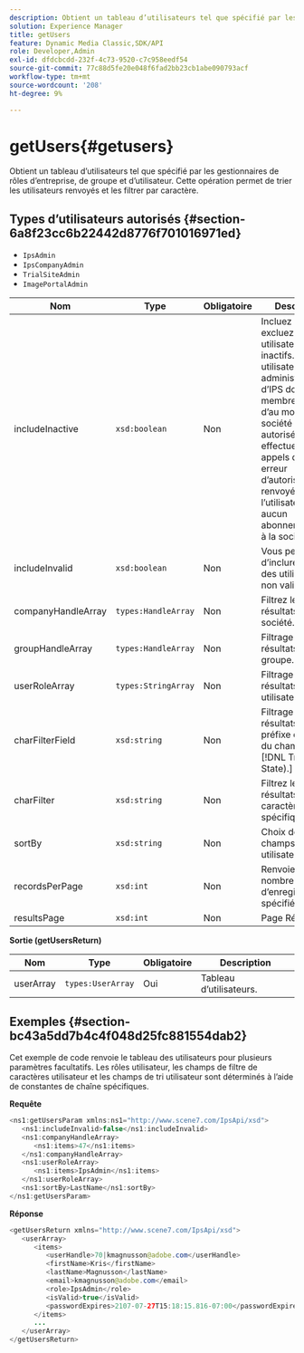 ```yaml
---
description: Obtient un tableau d’utilisateurs tel que spécifié par les gestionnaires de rôles d’entreprise, de groupe et d’utilisateur. Cette opération permet de trier les utilisateurs renvoyés et les filtrer par caractère.
solution: Experience Manager
title: getUsers
feature: Dynamic Media Classic,SDK/API
role: Developer,Admin
exl-id: dfdcbcdd-232f-4c73-9520-c7c958eedf54
source-git-commit: 77c88d5fe20e048f6fad2bb23cb1abe090793acf
workflow-type: tm+mt
source-wordcount: '208'
ht-degree: 9%

---
```


# getUsers{#getusers}

Obtient un tableau d’utilisateurs tel que spécifié par les gestionnaires de rôles d’entreprise, de groupe et d’utilisateur. Cette opération permet de trier les utilisateurs renvoyés et les filtrer par caractère.

## Types d’utilisateurs autorisés {#section-6a8f23cc6b22442d8776f701016971ed}

* `IpsAdmin`
* `IpsCompanyAdmin`
* `TrialSiteAdmin`
* `ImagePortalAdmin`


| Nom | Type | Obligatoire | Description |
|---|---|---|---|
| includeInactive | `xsd:boolean` | Non | Incluez ou excluez les utilisateurs inactifs. Les utilisateurs non administrateurs d’IPS doivent être membres actifs d’au moins une société pour être autorisés à effectuer des appels d’API. Une erreur d’autorisation est renvoyée si l’utilisateur n’a aucun abonnement actif à la société. |
| includeInvalid | `xsd:boolean` | Non | Vous permet d’inclure/d’exclure des utilisateurs non valides. |
| companyHandleArray | `types:HandleArray` | Non | Filtrez les résultats par société. |
| groupHandleArray | `types:HandleArray` | Non | Filtrage des résultats par groupe. |
| userRoleArray | `types:StringArray` | Non | Filtrage des résultats par rôle utilisateur. |
| charFilterField | `xsd:string` | Non | Filtrage des résultats par préfixe de chaîne du champ (voir [!DNL Trash State).] |
| charFilter | `xsd:string` | Non | Filtrez les résultats selon un caractère spécifique. |
| sortBy | `xsd:string` | Non | Choix des champs de tri des utilisateurs. |
| recordsPerPage | `xsd:int` | Non | Renvoie le nombre d’enregistrements spécifié par page. |
| resultsPage | `xsd:int` | Non | Page Résultats . |

**Sortie (getUsersReturn)**

| Nom | Type | Obligatoire | Description |
|---|---|---|---|
| userArray | `types:UserArray` | Oui | Tableau d’utilisateurs. |

## Exemples {#section-bc43a5dd7b4c4f048d25fc881554dab2}

Cet exemple de code renvoie le tableau des utilisateurs pour plusieurs paramètres facultatifs. Les rôles utilisateur, les champs de filtre de caractères utilisateur et les champs de tri utilisateur sont déterminés à l’aide de constantes de chaîne spécifiques.

**Requête**

```java
<ns1:getUsersParam xmlns:ns1="http://www.scene7.com/IpsApi/xsd">
   <ns1:includeInvalid>false</ns1:includeInvalid>
   <ns1:companyHandleArray>
      <ns1:items>47</ns1:items>
   </ns1:companyHandleArray>
   <ns1:userRoleArray>
      <ns1:items>IpsAdmin</ns1:items>
   </ns1:userRoleArray>
   <ns1:sortBy>LastName</ns1:sortBy>
</ns1:getUsersParam>
```

**Réponse**

```java
<getUsersReturn xmlns="http://www.scene7.com/IpsApi/xsd">
   <userArray>
      <items>
         <userHandle>70|kmagnusson@adobe.com</userHandle>
         <firstName>Kris</firstName>
         <lastName>Magnusson</lastName>
         <email>kmagnusson@adobe.com</email>
         <role>IpsAdmin</role>
         <isValid>true</isValid>
         <passwordExpires>2107-07-27T15:18:15.816-07:00</passwordExpires>
      </items>
      ...
   </userArray>
</getUsersReturn>
```
